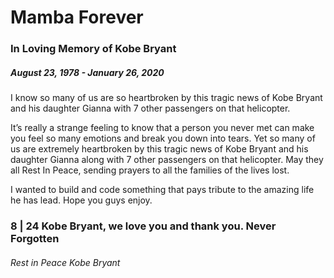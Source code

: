 # Mamba Forever
### In Loving Memory of Kobe Bryant
##### August 23, 1978 - January 26, 2020

I know so many of us are so heartbroken by this tragic news of Kobe Bryant and his daughter Gianna with 7 other passengers on that helicopter.

It’s really a strange feeling to know that a person you never met can make you feel so many emotions and break you down into tears. Yet so many of us are extremely heartbroken by this tragic news of Kobe Bryant and his daughter Gianna along with 7 other passengers on that helicopter. May they all Rest In Peace, sending prayers to all the families of the lives lost.

I wanted to build and code something that pays tribute to the amazing life he has lead. Hope you guys enjoy.

### 8 | 24 Kobe Bryant, we love you and thank you. Never Forgotten

###### Rest in Peace Kobe Bryant

